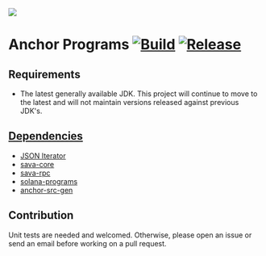 ![](https://github.com/sava-software/sava/blob/003cf88b3cd2a05279027557f23f7698662d2999/assets/images/solana_java_cup.svg)

# Anchor Programs [![Build](https://github.com/sava-software/anchor-programs/actions/workflows/gradle.yml/badge.svg)](https://github.com/sava-software/anchor-programs/actions/workflows/gradle.yml) [![Release](https://github.com/sava-software/anchor-programs/actions/workflows/release.yml/badge.svg)](https://github.com/sava-software/anchor-programs/actions/workflows/release.yml)

## Requirements

- The latest generally available JDK. This project will continue to move to the latest and will not maintain
  versions released against previous JDK's.

## [Dependencies](programs/src/main/java/module-info.java)

- [JSON Iterator](https://github.com/comodal/json-iterator?tab=readme-ov-file#json-iterator)
- [sava-core](https://github.com/sava-software/sava)
- [sava-rpc](https://github.com/sava-software/sava)
- [solana-programs](https://github.com/sava-software/solana-programs)
- [anchor-src-gen](https://github.com/sava-software/anchor-src-gen)

## Contribution

Unit tests are needed and welcomed. Otherwise, please open an issue or send an email before working on a pull request.
